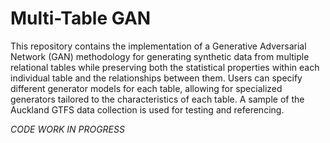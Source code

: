 # Multi-Table GAN

This repository contains the implementation of a Generative Adversarial Network (GAN) methodology for generating synthetic data from multiple relational tables while preserving both the statistical properties within each individual table and the relationships between them. Users can specify different generator models for each table, allowing for specialized generators tailored to the characteristics of each table.
A sample of the Auckland GTFS data collection is used for testing and referencing.

*CODE WORK IN PROGRESS*
